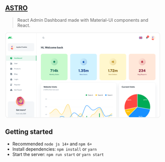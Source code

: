 ## [ASTRO](https://minimal-kit-react.vercel.app/)

>  React Admin Dashboard made with Material-UI components and React.

![preview](public/static/preview.png)

## Getting started

- Recommended `node js 14+` and `npm 6+`
- Install dependencies: `npm install` or `yarn`
- Start the server: `npm run start` or `yarn start`

